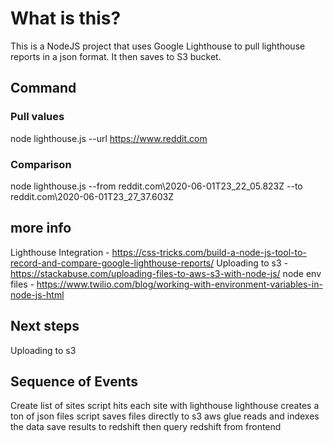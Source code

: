 
# What is this?

This is a NodeJS project that uses Google Lighthouse to pull lighthouse reports in a json format. It then saves to S3 bucket.

## Command

### Pull values
node lighthouse.js --url https://www.reddit.com


### Comparison
node lighthouse.js --from reddit.com\2020-06-01T23_22_05.823Z --to reddit.com\2020-06-01T23_27_37.603Z



## more info
Lighthouse Integration - https://css-tricks.com/build-a-node-js-tool-to-record-and-compare-google-lighthouse-reports/
Uploading to s3 - https://stackabuse.com/uploading-files-to-aws-s3-with-node-js/
node env files - https://www.twilio.com/blog/working-with-environment-variables-in-node-js-html

## Next steps
Uploading to s3


## Sequence of Events
Create list of sites
script hits each site with lighthouse
lighthouse creates a ton of json files
script saves files directly to s3
aws glue reads and indexes the data
save results to redshift
then query redshift from frontend